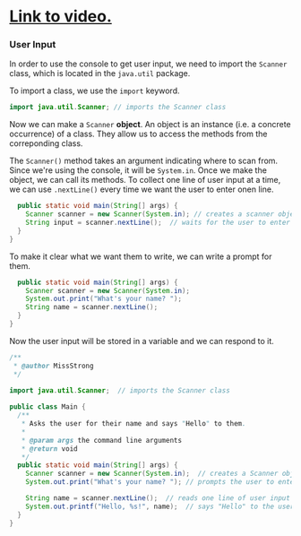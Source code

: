 # [Link to video.](https://www.youtube.com/watch?v=3CMI2a6XQh8&list=PLVD25niNi0BkgQHyEFkuuBp_IQ4q67jIC)

### User Input

In order to use the console to get user input, we need to import the `Scanner` class, which is located in the `java.util` package. 

To import a class, we use the `import` keyword.

```java
import java.util.Scanner; // imports the Scanner class
```

Now we can make a `Scanner` **object**. An object is an instance (i.e. a concrete occurrence) of a class. They allow us to access the methods from the correponding class.

The `Scanner()` method takes an argument indicating where to scan from. Since we're using the console, it will be `System.in`. Once we make the object, we can call its methods. To collect one line of user input at a time, we can use `.nextLine()` every time we want the user to enter onen line.

```java
  public static void main(String[] args) {
    Scanner scanner = new Scanner(System.in); // creates a scanner object
    String input = scanner.nextLine();  // waits for the user to enter a line
  }
}
```

To make it clear what we want them to write, we can write a prompt for them.

```java
  public static void main(String[] args) {
    Scanner scanner = new Scanner(System.in);  
    System.out.print("What's your name? ");
    String name = scanner.nextLine();
  }
}
```

Now the user input will be stored in a variable and we can respond to it.


```java
/**
 * @author MissStrong
 */
 
import java.util.Scanner;  // imports the Scanner class

public class Main {  
  /**
   * Asks the user for their name and says "Hello" to them.
   *
   * @param args the command line arguments
   * @return void
   */
  public static void main(String[] args) {
    Scanner scanner = new Scanner(System.in);  // creates a Scanner object
    System.out.print("What's your name? "); // prompts the user to enter their name

    String name = scanner.nextLine();  // reads one line of user input
    System.out.printf("Hello, %s!", name);  // says "Hello" to the user
  }
}
```
